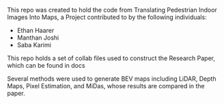 This repo was created to hold the code from Translating Pedestrian Indoor Images Into Maps, a Project contributed to by the following individuals:
 - Ethan Haarer
 - Manthan Joshi
 - Saba Karimi


This repo holds a set of collab files used to construct the Research Paper, which can be found in docs

Several methods were used to generate BEV maps including LiDAR, Depth Maps, Pixel Estimation, and MiDas, whose results are compared in the paper.

